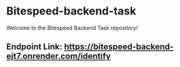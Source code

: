 # Bitespeed-backend-task
Welcome to the Bitespeed Backend Task repository! 

## Endpoint Link: https://bitespeed-backend-ejt7.onrender.com/identify
